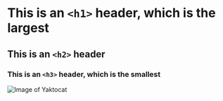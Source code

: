 # This is an `<h1>` header, which is the largest 
## This is an `<h2>` header
### This is an `<h3>` header, which is the smallest

![Image of Yaktocat](https://octodex.github.com/images/yaktocat.png)

